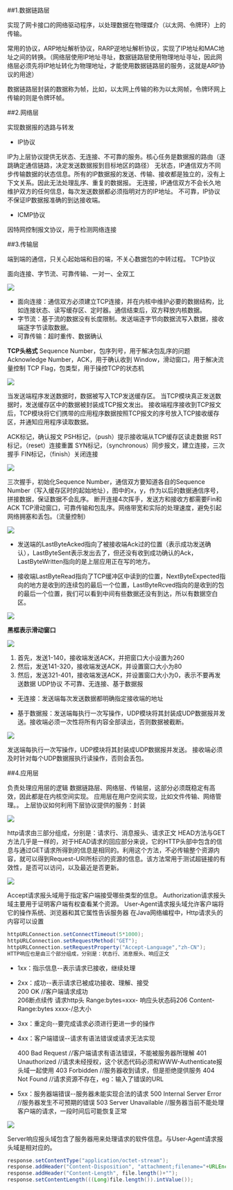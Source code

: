 ##1.数据链路层

实现了网卡接口的网络驱动程序，以处理数据在物理媒介（以太网、令牌环）上的传输。

常用的协议，ARP地址解析协议，RARP逆地址解析协议，实现了IP地址和MAC地址之间的转换。（网络层使用IP地址寻址，数据链路层使用物理地址寻址，因此网络层必须先将IP地址转化为物理地址，才能使用数据链路层的服务，这就是ARP协议的用途）

数据链路层封装的数据称为帧，比如，以太网上传输的称为以太网帧，令牌环网上传输的则是令牌环帧。

##2.网络层

实现数据报的选路与转发

* IP协议

IP为上层协议提供无状态、无连接、不可靠的服务。核心任务是数据报的路由（逐跳确定通信链路，决定发送数据报到目标地区的路径）
无状态，IP通信双方不同步传输数据的状态信息。所有的IP数据报的发送、传输、接收都是独立的，没有上下文关系。因此无法处理乱序、重复的数据报。
无连接，IP通信双方不会长久地维护双方的任何信息，每次发送数据都必须指明对方的IP地址。
不可靠，IP协议不保证IP数据报准确的到达接收端。

* ICMP协议

因特网控制报文协议，用于检测网络连接

##3.传输层

端到端的通信，只关心起始端和目的端，不关心数据包的中转过程。
TCP协议

面向连接、字节流、可靠传输、一对一、全双工

![](TCP_PackageFormat.png)

* 面向连接：通信双方必须建立TCP连接，并在内核中维护必要的数据结构，比如连接状态、读写缓存区、定时器。通信结束后，双方释放内核数据。
* 字节流：基于流的数据没有长度限制。发送端逐字节向数据流写入数据，接收端逐字节读取数据。
* 可靠传输：超时重传、数据确认

**TCP头格式**
Sequence Number，包序列号，用于解决包乱序的问题
Acknowledge Number，ACK，用于确认收到
Window，滑动窗口，用于解决流量控制
TCP Flag，包类型，用于操控TCP的状态机

![](TCP_SendAndReceive.png)

当发送端程序发送数据时，数据被写入TCP发送缓存区。
当TCP模块真正发送数据时，发送缓存区中的数据被封装成TCP报文发出。
接收端程序接收到TCP报文后，TCP模块将它们携带的应用程序数据按照TCP报文的序号放入TCP接收缓存区，并通知应用程序读取数据。

ACK标记，确认报文
PSH标记，（push）提示接收端从TCP缓存区读走数据
RST标记，（reset）连接重置
SYN标记，（synchronous）同步报文，建立连接，三次握手
FIN标记，（finish）关闭连接

![](Three_Shakehand.png)

三次握手，初始化Sequence Number，通信双方要知道各自的Sequence Number（写入缓存区时的起始地址），图中的x，y，作为以后的数据通信序号，拼接数据，保证数据不会乱序。
断开连接4次挥手，发送方和接收方都需要Fin和ACK
TCP滑动窗口，可靠传输和包乱序。网络带宽和实际的处理速度，避免引起网络拥塞和丢包。（流量控制）

![](FLow_control.png)

* 发送端的LastByteAcked指向了被接收端Ack过的位置（表示成功发送确认），LastByteSent表示发出去了，但还没有收到成功确认的Ack，LastByteWritten指向的是上层应用正在写的地方。

* 接收端LastByteRead指向了TCP缓冲区中读到的位置，NextByteExpected指向的地方是收到的连续包的最后一个位置，LastByteRcved指向的是收到的包的最后一个位置，我们可以看到中间有些数据还没有到达，所以有数据空白区。

![](Slide_window.png)


**黑框表示滑动窗口**

![](Slide_window_sample.png)

1. 首先，发送1-140，接收端发送ACK，并把窗口大小设置为260
2. 然后，发送141-320，接收端发送ACK，并设置窗口大小为80
3. 然后，发送321-401，接收端发送ACK，并设置窗口大小为0，表示不要再发送数据
UDP协议
不可靠、无连接、基于数据报
* 无连接：发送端每次发送数据都明确指定接收端的地址

* 基于数据报：发送端每执行一次写操作，UDP模块将其封装成UDP数据报并发送。接收端必须一次性将所有内容全部读出，否则数据被截断。

![](UDP_sendAndReceive.png)

发送端每执行一次写操作，UDP模块将其封装成UDP数据报并发送。
接收端必须及时针对每个UDP数据报执行读操作，否则会丢包。

##4.应用层

负责处理应用层的逻辑
数据链路层、网络层、传输层，这部分必须既稳定有高效，因此都是在内核空间实现。
应用层在用户空间实现，比如文件传输、网络管理。。
上层协议如何利用下层协议提供的服务：封装

![](Layer_package.png)

http请求由三部分组成，分别是：请求行、消息报头、请求正文
HEAD方法与GET方法几乎是一样的，对于HEAD请求的回应部分来说，它的HTTP头部中包含的信息与通过GET请求所得到的信息是相同的。利用这个方法，不必传输整个资源内容，就可以得到Request-URI所标识的资源的信息。该方法常用于测试超链接的有效性，是否可以访问，以及最近是否更新。

![](Request_header.png)

Accept请求报头域用于指定客户端接受哪些类型的信息。
Authorization请求报头域主要用于证明客户端有权查看某个资源。
User-Agent请求报头域允许客户端将它的操作系统、浏览器和其它属性告诉服务器
在Java网络编程中，Http请求头的内容可以设置

```java
httpURLConnection.setConnectTimeout(5*1000);
httpURLConnection.setRequestMethod("GET");
httpURLConnection.setRequestProperty("Accept-Language","zh-CN");
HTTP响应也是由三个部分组成，分别是：状态行、消息报头、响应正文
```
* 1xx：指示信息--表示请求已接收，继续处理
* 2xx：成功--表示请求已被成功接收、理解、接受                            
	200 OK      //客户端请求成功             
	206断点续传  请求http头  Range:bytes=xxx-      响应头状态码206   Content-Range:bytes xxxx-/总大小 
* 3xx：重定向--要完成请求必须进行更进一步的操作
* 4xx：客户端错误--请求有语法错误或请求无法实现

  400 Bad Request  //客户端请求有语法错误，不能被服务器所理解
  401 Unauthorized //请求未经授权，这个状态代码必须和WWW-Authenticate报头域一起使用 
  403 Forbidden  //服务器收到请求，但是拒绝提供服务
   404 Not Found  //请求资源不存在，eg：输入了错误的URL
* 5xx：服务器端错误--服务器未能实现合法的请求
                500 Internal Server Error //服务器发生不可预期的错误
                503 Server Unavailable  //服务器当前不能处理客户端的请求，一段时间后可能恢复正常

![](Response_header.png)

Server响应报头域包含了服务器用来处理请求的软件信息。与User-Agent请求报头域是相对应的。

```java
response.setContentType("application/octet-stream");
response.addHeader("Content-Disposition", "attachment;filename="+URLEncoder.encode(filename, "UTF-8"));
response.addHeader("Content-Length", file.length()+"");
response.setContentLength(((Long)file.length()).intValue());
```
